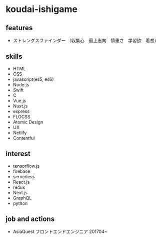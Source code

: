 # koudai-ishigame

## features   
- ストレングスファインダー （収集心　最上志向　慎重さ　学習欲　着想）

## skills
- HTML
- CSS
- javascript(es5, es6)
- Node.js
- Swift
- C
- Vue.js
- Nuxt.js
- express
- FLOCSS
- Atomic Design
- UX
- Netlify
- Contentful

## interest
- tensorflow.js
- firebase
- serverless
- React.js
- redux
- Next.js
- GraphQL
- python

## job and actions
- AsiaQuest フロントエンドエンジニア 201704~
